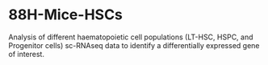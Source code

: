 # 88H-Mice-HSCs
Analysis of different haematopoietic cell populations (LT-HSC, HSPC, and Progenitor cells) sc-RNAseq data to identify a differentially expressed gene of interest.
